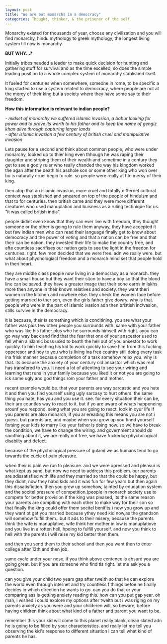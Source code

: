 ```yaml
---
layout: post
title: "We are but monarchs in a democracy"
categories: Thought, thinker, & the prisoner of the self.
---
```


Monarchy existed for thousands of year, choose any civilization and you will find monarchy, hindu mythology to greek mythology, the longest living system till now is monarchy.

**BUT WHY...?**

Initially tribes needed a leader to make quick decision for hunting and gathering stuff for survival and as the time excelled, so does the simple leading position to a whole complex system of monarchy stablished itself.

It fueled for centuries when somewhere, someone in rome, to be specific a king started to use a system related to democracy, where people are not at the mercy of their king but a society where they have some say to their freedom.

**How this information is relevant to indian people?**

*- midset of monarchy we suffered islamic invasion, a babur looking for power and to prove its worth to his father and to keep the name of gengiz khan alive through capturing larger lands*  
*- after islamic invasion a few century of british cruel and manipulative invasion*

Lets pause for a second and think about common people, who were under monarchy, looked up to thier king even thhough he was raping their daughter and striping them of their wealth and sometime in a century they get to see a godly ruler who really chanded the way his kingdom worked the agan after the death his asshole son or some other king who won over bu is naturally cruel begin to rule. so people were really at hte mersy of their king.

then atop that an islamic invasion, more cruel and totally differnet cultural context was stablished and smeared on top of the people of hinduism and that to for centuries.
then british came and they were more different creatures who used manuplation and buisness as a ruling technique for us. "it was called british india"

people didint even know that they can ever live with freedom, they thought someone or the other is going to rule them anyway, they have accepted it but few indian men who can read their language finally get to know about democracy and the power of voting and that a nation can be free and that their can be nation. they invested their life to make the country free, and afte countless sacrifises our nation gets to see the light in the freedon for centuries.
right. few men decided that we were free. adn we really were. but what about phychologiacl freedom and a monarch mind set that people hold in theri heart.

they are middle class people now living in a democracy as a monarch. they have a small house but they want their si\on to have a boy so that the blood line can be saved. 
they have a greater image that their sone earns in lakhs more then anyone in their known relatives and society. they want theri women in the kitchen and nowhere else. they check the women face before getting married to ther son, even the girls father give dowry. why is that. people who were in the part of islamic ivasion adn then bristish inc\vasion, stills survive in the democracy.

it is because, their is something which is conditining. you are what your father was plus few  other people you surrounds with. same with your father who was like his father plus who he surrounds himself with right. ayou can go way way back and find that the fear that one of your anscestor used to fell when a islamic boss used to beath the hell out of you ansestor to work quickly. to him teaching his kid to work quickly to save him from this fucking opperesor and noy to you who is living ina free country still doing every task ina frisk manner becasue completion of a task somehow relax you. why is that. its because the anxiety of your century old ansastor which was real has transfered to you. it need a lot of attenting to see your wiring and learning that runs in your family because you liked it or not you are going to ick some ugly and god things rom your father and mother.

recent example would be. that your parents are way sarcastic and you hate it and then you find yourself using ugly sarcasy to hurt others. the same thing you hate, has you and you use it. see. for every situation their can be, their are countles way to react to it. but if yo are aware of whats happeneing arounf you respond, seing what you are going to react. look in oyur life if you parents are also monarch, if you ar ereading this means you are not i guess. but parents are, and maybe when you grow up you finnd yourself forsing your kids to marry like your father is doing now. so we have to break the condition, we have to change the wiring. and government should do somthing about it, we are really not free, we have fuckedup phychological disablity and defect.

because of the phychological pressure of gulami we as humans tend to go towards the cucle of pain pleasure.

when their is pain we run to pleasure. and we were opressed and pleasur is what kept us sane. but now we need to address this problem.
our parents are sdissatisfied with life and they married so that the could be happy, but they didnt, now they habd kids and it was fun for few years but then again this dissatisfiction. then you grew up somehow, tainted by education system and the socitel pressure of competition.(people in monarch society use to compete for better provision if the king was pleased, its the same reason your parents are compiting with each other to make way for their son so that finally the king could offer them socitel benifits.)
now you grow up and they want ot get you married because ythey need kid now,as the grandson will somehow fulfill them.. but it ads to their misery, because the parents think the wife is manuplative, wife think her mother in low is manuplatiove and you live in a rotten hell, hpoing to fulfill yourself. and now you think to hell with the parents i will raise my kid better then them.

and then you  send them to their school and then you want then to enter college after 12th and then job.

same cycle under your nose, if you think above centence is absurd you are going great. but if you are someone who find tis right. let me ask you a question. 

can you give your child two years gap after twelth so that ke can explore the world even through internet and try countless f things befoe he finally decides in which direction he wants to go. can you do that or your comparing ass is getting anxiety reading this. how can you put gap year. oh man, i wished i could explore my options after twelth but i was riging on my parents anxiety as you were and your childeren will, so beware, before having children think about what kind of a father and parent you want to be.

remember this your kid will come to this planet really blank, clean slated adn he is going to be filled by your characteristics. and really let me tell you observing the kid's response to different situation i can tell what kind of parents he has.













